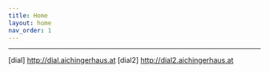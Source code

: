 ```yaml
---
title: Home
layout: home
nav_order: 1
---
```





---

[dial] http://dial.aichingerhaus.at
[dial2] http://dial2.aichingerhaus.at

